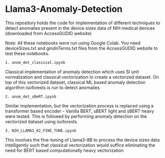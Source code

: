 # Llama3-Anomaly-Detection

This repository holds the code for implementation of different techniques to detect anomalies present in the device sizes data of NIH medical devices (downloaded from AccessGUDID website)

Note: All these notebooks were run using Google Colab. You need deviceSizes.txt and gmdnTerms.txt files from the AccessGUDID website to test these notebooks.
```
1. anom_det_classical.ipynb
```
Classical implementation of anomaly detection which uses SI unit normalization and classical vectorization to create a vectorized dataset. On top of this vectorized dataset, classical ML based anomaly detection algorithm isoforests is run to detect anomalies
```
2. anom_det_sBeRT.ipynb
```
Similar implementation, but the vectorization process is replaced using a transformer based encoder - Vanilla BERT, sBERT light and sBERT heavy were tested. This is followed by performing anomaly detection on the vectorized dataset using isoforests.
```
3. NIH_LLAMA3_02_FINE_TUNE.ipynb
```
This involves the fine-tuning of Llama3-8B to process the device sizes data intelligently such that classical vectorization would suffice eliminating the need for BERT based computationally heavy vectorization
